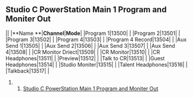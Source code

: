 Studio C PowerStation Main 1 Program and Moniter Out
----------------------------------------------------

||
|**Name **|**Channel**|**Mode**|
|Program 1|13500| |
|Program 2|13501| |
|Program 3|13502| |
|Program 4|13503| |
|Program 4 Record|13504| |
|Aux Send 1|13505| |
|Aux Send 2|13506| |
|Aux Send 3|13507| |
|Aux Send 4|13508| |
|CR Monitor Driect|13509| |
|CR Monitor|13510| |
|CR Headphones|13511| |
|Preview|13512| |
|Talk to CR|13513| |
|Guest Headphones|13514| |
|Studio Moniter|13515| |
|Talent Headphones|13516| |
|Talkback|13517| |

1.  1. [Studio C PowerStation Main 1 Program and Moniter Out](#Studio_C_PowerStation_Main_1_Program_and_Moniter_Out)

